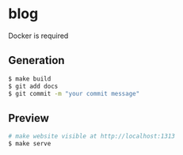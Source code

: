 # blog

Docker is required

## Generation

```sh
$ make build
$ git add docs
$ git commit -m "your commit message"
```

## Preview

```sh
# make website visible at http://localhost:1313
$ make serve
```
